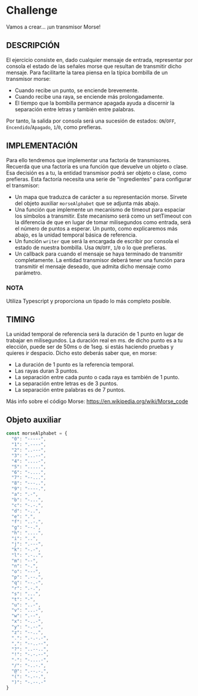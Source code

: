 # Challenge

Vamos a crear... ¡un transmisor Morse!

## DESCRIPCIÓN

El ejercicio consiste en, dado cualquier mensaje de entrada, representar por consola el estado de las señales morse que resultan de transmitir dicho mensaje. Para facilitarte la tarea piensa en la típica bombilla de un transmisor morse:

- Cuando recibe un punto, se enciende brevemente.
- Cuando recibe una raya, se enciende más prolongadamente.
- El tiempo que la bombilla permance apagada ayuda a discernir la separación entre letras y también entre palabras.

Por tanto, la salida por consola será una sucesión de estados: `ON`/`OFF`, `Encendido`/`Apagado`, `1`/`0`, como prefieras.

## IMPLEMENTACIÓN

Para ello tendremos que implementar una factoría de transmisores. Recuerda que una factoría es una función que devuelve un objeto o clase. Esa decisión es a tu,
la entidad transmisor podrá ser objeto o clase, como prefieras. Esta factoría necesita una serie de "ingredientes" para configurar el transmisor:

- Un mapa que traduzca de carácter a su representación morse. Sírvete del objeto auxiliar `morseAlphabet` que se adjunta más abajo.
- Una función que implemente un mecanismo de timeout para espaciar los símbolos a transmitir. Este mecanismo será como un setTimeout con la diferencia de que en lugar de tomar milisegundos como entrada, será el número de puntos a esperar. Un punto, como explicaremos más abajo, es la unidad temporal básica de referencia.
- Un función `writer` que será la encargada de escribir por consola el estado de nuestra bombilla. Usa `ON`/`OFF`, `1`/`0` o lo que prefieras.
- Un callback para cuando el mensaje se haya terminado de transmitir completamente. La entidad transmisor deberá tener una función para transmitir el mensaje deseado, que admita dicho mensaje como parámetro.

### NOTA

Utiliza Typescript y proporciona un tipado lo más completo posible.

## TIMING

La unidad temporal de referencia será la duración de 1 punto en lugar de trabajar en milisegundos. La duración real en ms. de dicho punto es a tu elección, puede ser de 50ms o de 1seg. si estás haciendo pruebas y quieres ir despacio. Dicho esto deberás saber que, en morse:

- La duración de 1 punto es la referencia temporal.
- Las rayas duran 3 puntos.
- La separación entre cada punto o cada raya es también de 1 punto.
- La separación entre letras es de 3 puntos.
- La separación entre palabras es de 7 puntos.

Más info sobre el código Morse:
https://en.wikipedia.org/wiki/Morse_code

## Objeto auxiliar

```js
const morseAlphabet = {
  "0": "-----",
  "1": ".----",
  "2": "..---",
  "3": "...--",
  "4": "....-",
  "5": ".....",
  "6": "-....",
  "7": "--...",
  "8": "---..",
  "9": "----.",
  "a": ".-",
  "b": "-...",
  "c": "-.-.",
  "d": "-..",
  "e": ".",
  "f": "..-.",
  "g": "--.",
  "h": "....",
  "i": "..",
  "j": ".---",
  "k": "-.-",
  "l": ".-..",
  "m": "--",
  "n": "-.",
  "o": "---",
  "p": ".--.",
  "q": "--.-",
  "r": ".-.",
  "s": "...",
  "t": "-",
  "u": "..-",
  "v": "...-",
  "w": ".--",
  "x": "-..-",
  "y": "-.--",
  "z": "--..",
  ".": ".-.-.-",
  ",": "--..--",
  "?": "..--..",
  "!": "-.-.--",
  "-": "-....-",
  "/": "-..-.",
  "@": ".--.-.",
  "(": "-.--.",
  ")": "-.--.-"
}
```
